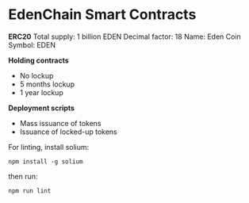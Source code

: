 # EdenChain Smart Contracts

**ERC20**
Total supply: 1 billion EDEN
Decimal factor: 18
Name: Eden Coin
Symbol: EDEN

**Holding contracts**
- No lockup
- 5 months lockup
- 1 year lockup

**Deployment scripts**
- Mass issuance of tokens
- Issuance of locked-up tokens


For linting, install solium:
```
npm install -g solium
```
then run:
```
npm run lint
```